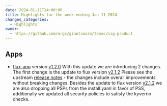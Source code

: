 ```yaml
---
date: 2024-01-11T14:00:00
title: Highlights for the week ending Jan 11 2024
changes_categories:
  - Highlights
owner:
  - https://github.com/orgs/giantswarm/teams/sig-product
---
```

## Apps
- [flux-app](https://github.com/giantswarm/flux-app) version [v1.2.0](https://github.com/giantswarm/flux-app/blob/main/CHANGELOG.md#120---2024-01-11) With this update we are introducing 2 changes. The first change is the update to flux version [v2.1.2](https://github.com/fluxcd/flux2/releases/tag/v2.1.2) Please see the upstream [release notes](https://github.com/fluxcd/flux2/releases/tag/v2.1.2) - the changes include overall improvements without breaking changes. Besides the update to flux version [v2.1.2](https://github.com/fluxcd/flux2/releases/tag/v2.1.2) we are also dropping all PSPs from the install.yaml in favor of PSS, additionally we updated all security policies to satisfy the kyverno checks. 


